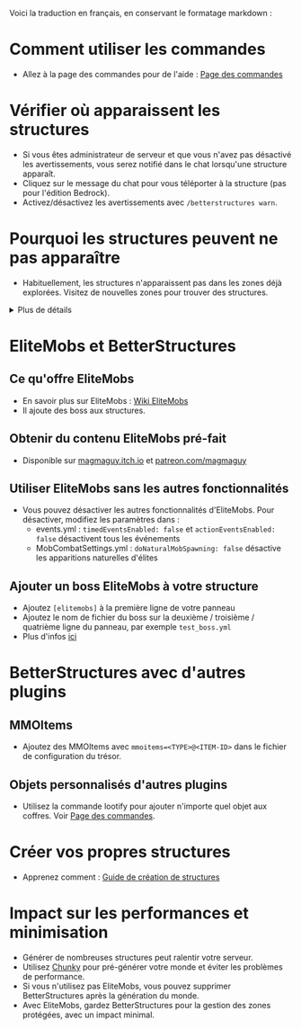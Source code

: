 Voici la traduction en français, en conservant le formatage markdown :

# Comment utiliser les commandes
- Allez à la page des commandes pour de l'aide : [Page des commandes]($language$/betterstructures/commands.md)

# Vérifier où apparaissent les structures
- Si vous êtes administrateur de serveur et que vous n'avez pas désactivé les avertissements, vous serez notifié dans le chat lorsqu'une structure apparaît.
- Cliquez sur le message du chat pour vous téléporter à la structure (pas pour l'édition Bedrock).
- Activez/désactivez les avertissements avec `/betterstructures warn`.

# Pourquoi les structures peuvent ne pas apparaître
- Habituellement, les structures n'apparaissent pas dans les zones déjà explorées. Visitez de nouvelles zones pour trouver des structures.

<details>
<summary>Plus de détails</summary>

Les structures n'apparaîtront pas dans les zones déjà explorées afin d'éviter de trop les remplir et d'endommager les constructions des joueurs. BetterStructures sait si une zone a été explorée avant son installation et n'y placera pas de structures. Si votre monde a été entièrement exploré avant d'installer BetterStructures, vous devez le régénérer ou créer un nouveau monde.

</details>

# EliteMobs et BetterStructures

## Ce qu'offre EliteMobs
- En savoir plus sur EliteMobs : [Wiki EliteMobs](#)
- Il ajoute des boss aux structures.

## Obtenir du contenu EliteMobs pré-fait
- Disponible sur [magmaguy.itch.io](https://magmaguy.itch.io/) et [patreon.com/magmaguy](https://www.patreon.com/magmaguy)

## Utiliser EliteMobs sans les autres fonctionnalités
- Vous pouvez désactiver les autres fonctionnalités d'EliteMobs. Pour désactiver, modifiez les paramètres dans :
    - events.yml : `timedEventsEnabled: false` et `actionEventsEnabled: false` désactivent tous les événements
    - MobCombatSettings.yml : `doNaturalMobSpawning: false` désactive les apparitions naturelles d'élites

## Ajouter un boss EliteMobs à votre structure

- Ajoutez `[elitemobs]` à la première ligne de votre panneau
- Ajoutez le nom de fichier du boss sur la deuxième / troisième / quatrième ligne du panneau, par exemple `test_boss.yml`
- Plus d'infos [ici]($language$/betterstructures/creating_structures.md)

# BetterStructures avec d'autres plugins

## MMOItems
- Ajoutez des MMOItems avec `mmoitems=<TYPE>@<ITEM-ID>` dans le fichier de configuration du trésor.

## Objets personnalisés d'autres plugins
- Utilisez la commande lootify pour ajouter n'importe quel objet aux coffres. Voir [Page des commandes]($language$/betterstructures/commands.md).

# Créer vos propres structures
- Apprenez comment : [Guide de création de structures]($language$/betterstructures/creating_structures.md)

# Impact sur les performances et minimisation
- Générer de nombreuses structures peut ralentir votre serveur.
- Utilisez [Chunky](https://www.spigotmc.org/resources/chunky.81534/) pour pré-générer votre monde et éviter les problèmes de performance.
- Si vous n'utilisez pas EliteMobs, vous pouvez supprimer BetterStructures après la génération du monde.
- Avec EliteMobs, gardez BetterStructures pour la gestion des zones protégées, avec un impact minimal.